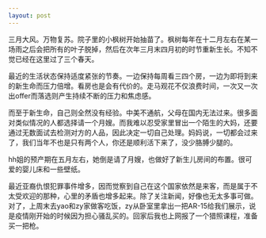 ```yaml
---
layout: post
---
```


三月大风。万物复苏。院子里的小枫树开始抽苗了。枫树每年在十二月左右在某一场雨之后会把所有的叶子脱掉，然后在次年三月末四月初的时节重新生长。不知不觉已经在这里过了三个春天。

最近的生活状态保持适度紧张的节奏。一边保持每周看三四个房，一边为即将到来的新生命而压力倍增。看房也是会有代价的。走马观花不仅浪费时间，一次又一次出offer而落选则产生持续不断的压力和焦虑感。

而至于新生命，自己则全然没有经验。中美不通航，父母在国内无法过来。很多面对类似情况的人都选择请一个月嫂。而我难以忍受家里冒出一个陌生的大妈，还要通过无数面试去检测对方的人品，因此决定一切自己处理。妈妈说，一切都会过来了，我们当年不也是只有两个人，你还是顺利活下来了，没少胳膊少腿的。

hh姐的预产期在五月左右，她倒是请了月嫂，也做好了新生儿房间的布置。很可爱的婴儿床和一些壁纸。

最近亚裔仇恨犯罪事件增多，因而觉察到自己在这个国家依然是来客，而是属于不太受欢迎的那种，心里的矛盾也增多起来。除了关注新闻，好像也无太多事可做。对了，上周末去yao和zy家做客吃饭，zy从卧室里拿出一把AR-15给我们展示，说是疫情刚开始的时候因为担心骚乱买的。回家后我也上网报了一个猎照课程，准备买一把枪。